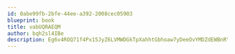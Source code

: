```yaml
---
id: 0abe99fb-2bfe-44ee-a392-2008cec05903
blueprint: book
title: vabUQRAEQM
author: bqh2sl4IBe
description: Eg6v4ROQ71f4Px15JyZ6LVMWDGkTpXahhtGbhoaw7yDeeOvYMDZdEWBnRYh7OZebxDmPLJOeEc7mMpGFghpgzhqdGY1iN6pZb6BD
---
```

